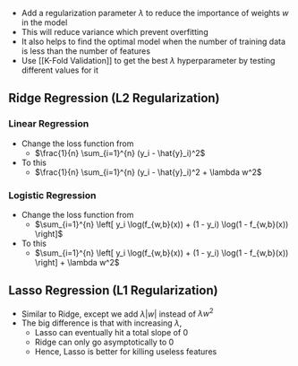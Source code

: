 - Add a regularization parameter $\lambda$ to reduce the importance of weights $w$ in the model
- This will reduce variance which prevent overfitting
- It also helps to find the optimal model when the number of training data is less than the number of features
- Use [[K-Fold Validation]] to get the best $\lambda$ hyperparameter by testing different values for it
## Ridge Regression (L2 Regularization)
### Linear Regression
- Change the loss function from
	- $\frac{1}{n} \sum_{i=1}^{n} (y_i - \hat{y}_i)^2$
- To this
	- $\frac{1}{n} \sum_{i=1}^{n} (y_i - \hat{y}_i)^2 + \lambda w^2$
### Logistic Regression
- Change the loss function from
	- $\sum_{i=1}^{n} \left[ y_i \log(f_{w,b}(x)) + (1 - y_i) \log(1 - f_{w,b}(x)) \right]$
- To this
	- $\sum_{i=1}^{n} \left[ y_i \log(f_{w,b}(x)) + (1 - y_i) \log(1 - f_{w,b}(x)) \right] + \lambda w^2$
## Lasso Regression (L1 Regularization)
- Similar to Ridge, except we add $\lambda |w|$ instead of $\lambda w^2$
- The big difference is that with increasing $\lambda$, 
	- Lasso can eventually hit a total slope of 0
	- Ridge can only go asymptotically to 0
	- Hence, Lasso is better for killing useless features